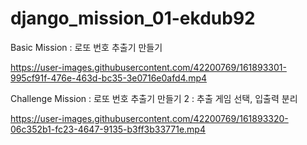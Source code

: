 ﻿# django_mission_01-ekdub92
Basic Mission : 로또 번호 추출기 만들기

https://user-images.githubusercontent.com/42200769/161893301-995cf91f-476e-463d-bc35-3e0716e0afd4.mp4


Challenge Mission : 로또 번호 추출기 만들기 2 : 추출 게임 선택, 입출력 분리

https://user-images.githubusercontent.com/42200769/161893320-06c352b1-fc23-4647-9135-b3ff3b33771e.mp4

